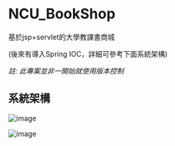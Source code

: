 # NCU_BookShop

基於jsp+servlet的大學教課書商城

(後來有導入Spring IOC，詳細可參考下面系統架構)

*註: 此專案並非一開始就使用版本控制*

## 系統架構
![image](https://user-images.githubusercontent.com/92431095/214366949-44f74930-13b3-438d-8a6f-ceff695e8c37.png)

![image](https://user-images.githubusercontent.com/92431095/214366995-d97c500d-19e2-4b68-8fb5-fe35b72c636c.png)

